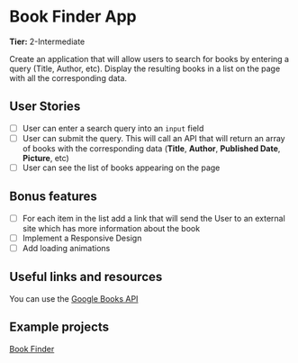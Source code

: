 # Book Finder App

**Tier:** 2-Intermediate

Create an application that will allow users to search for books by entering a query (Title, Author, etc). Display the resulting books in a list on the page with all the corresponding data.

## User Stories

-   [ ] User can enter a search query into an `input` field
-   [ ] User can submit the query. This will call an API that will return an array of books with the corresponding data (**Title**, **Author**, **Published Date**, **Picture**, etc)
-   [ ] User can see the list of books appearing on the page

## Bonus features

-   [ ] For each item in the list add a link that will send the User to an external site which has more information about the book
-   [ ] Implement a Responsive Design
-   [ ] Add loading animations

## Useful links and resources

You can use the [Google Books API](https://developers.google.com/books/docs/overview)

## Example projects

[Book Finder](https://book-finder-by-deyl.netlify.com/)
